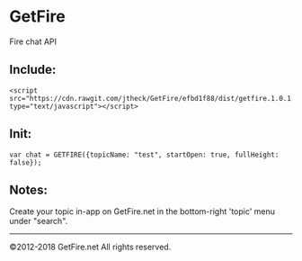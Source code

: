 # GetFire

Fire chat API


Include:
---

```
<script src="https://cdn.rawgit.com/jtheck/GetFire/efbd1f88/dist/getfire.1.0.1.min.js" type="text/javascript"></script>
```

Init:
---
```
var chat = GETFIRE({topicName: "test", startOpen: true, fullHeight: false});
```

Notes:
---
Create your topic in-app on GetFire.net in the bottom-right 'topic' menu under "search".



---
©2012-2018 GetFire.net All rights reserved.
